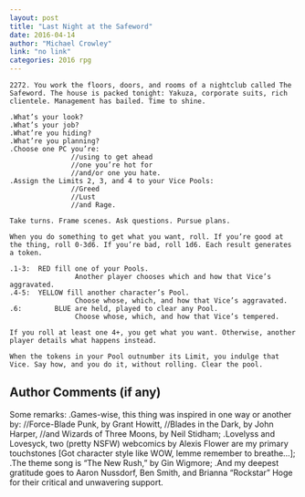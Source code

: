 ```yaml
---
layout: post
title: "Last Night at the Safeword"
date: 2016-04-14
author: "Michael Crowley"
link: "no link"
categories: 2016 rpg
---
```

```
2272. You work the floors, doors, and rooms of a nightclub called The Safeword. The house is packed tonight: Yakuza, corporate suits, rich clientele. Management has bailed. Time to shine.

.What’s your look?
.What’s your job?
.What’re you hiding?
.What’re you planning?
.Choose one PC you’re: 
               //using to get ahead
               //one you’re hot for
               //and/or one you hate.
.Assign the Limits 2, 3, and 4 to your Vice Pools: 
               //Greed
               //Lust
               //and Rage.

Take turns. Frame scenes. Ask questions. Pursue plans. 

When you do something to get what you want, roll. If you’re good at the thing, roll 0-3d6. If you’re bad, roll 1d6. Each result generates a token.

.1-3:  RED fill one of your Pools. 
                Another player chooses which and how that Vice’s aggravated.
.4-5:  YELLOW fill another character’s Pool.
                Choose whose, which, and how that Vice’s aggravated.
.6:        BLUE are held, played to clear any Pool.
                Choose whose, which, and how that Vice’s tempered. 

If you roll at least one 4+, you get what you want. Otherwise, another player details what happens instead. 

When the tokens in your Pool outnumber its Limit, you indulge that Vice. Say how, and you do it, without rolling. Clear the pool.

```
## Author Comments (if any)

Some remarks:
.Games-wise, this thing was inspired in one way or another by:
         //Force-Blade Punk, by Grant Howitt,
         //Blades in the Dark, by John Harper,
         //and Wizards of Three Moons, by Neil Stidham;
.Lovelyss and Lovesyck, two (pretty NSFW) webcomics by Alexis Flower are my primary touchstones [Got character style like WOW, lemme remember to breathe…];
.The theme song is “The New Rush,” by Gin Wigmore;
.And my deepest gratitude goes to Aaron Nussdorf, Ben Smith, and Brianna “Rockstar” Hoge for their critical and unwavering support.

